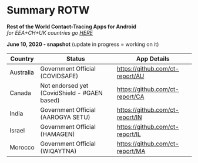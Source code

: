 # Summary ROTW

**Rest of the World Contact-Tracing Apps for Android** \
_for EEA+CH+UK countries go [HERE](https://github.com/ct-report/summary)_

**June 10, 2020 - snapshot** (update in progress = working on it)

Country | Status | App Details
--------|--------|------------
Australia | Government Official (COVIDSAFE) | https://github.com/ct-report/AU
Canada | Not endorsed yet (CovidShield - #GAEN based) | https://github.com/ct-report/CA
India | Government Official (AAROGYA SETU) | https://github.com/ct-report/IN
Israel | Government Official (HAMAGEN) | https://github.com/ct-report/IL
Morocco | Government Official (WIQAYTNA) | https://github.com/ct-report/MA
